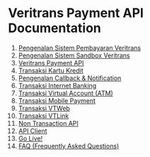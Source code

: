 Veritrans Payment API Documentation
===================================

1. [Pengenalan Sistem Pembayaran Veritrans](01-pengenalan/README.md)
2. [Pengenalan Sistem Sandbox Veritrans](02-sandbox/README.md)
3. [Veritrans Payment API](03-payment-api/README.md)
4. [Transaksi Kartu Kredit](04-kartu-kredit/README.md)
5. [Pengenalan Callback & Notification](05-callback-notification/README.md)
6. [Transaksi Internet Banking](06-internet-banking/README.md)
7. [Transaksi Virtual Account (ATM)](07-virtual-account/README.md)
8. [Transaksi Mobile Payment](08-mobile-payment/README.md)
9. [Transaksi VTWeb](09-vtweb/README.md)
10. [Transaksi VTLink](10-vtlink/README.md)
11. [Non Transaction API](11-non-transaction-api/README.md)
12. [API Client](12-api-client/README.md)
13. [Go Live!](13-go-live/README.md)
14. [FAQ (Frequently Asked Questions)](14-faq/README.md)